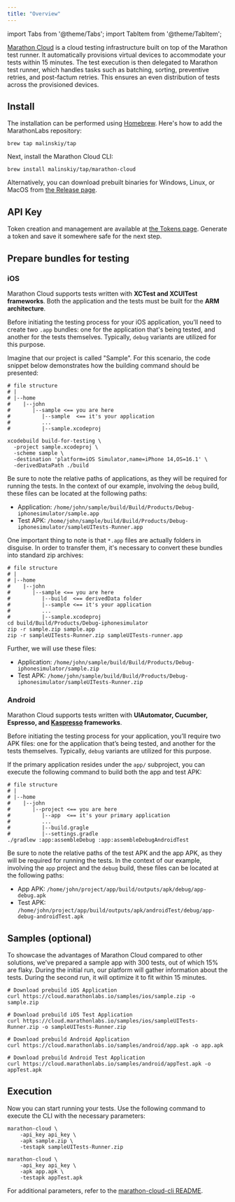 ```yaml
---
title: "Overview"
---
```


import Tabs from '@theme/Tabs';
import TabItem from '@theme/TabItem';

[Marathon Cloud](https://marathonlabs.io/) is a cloud testing infrastructure built on top of the Marathon test runner.
It automatically provisions virtual devices to accommodate your tests within 15 minutes.
The test execution is then delegated to Marathon test runner, which handles tasks such as batching, 
sorting, preventive retries, and post-factum retries. 
This ensures an even distribution of tests across the provisioned devices. 

## Install

The installation can be performed using [Homebrew](https://brew.sh/). Here's how to add the MarathonLabs repository:

```shell
brew tap malinskiy/tap
```
Next, install the Marathon Cloud CLI:
```shell
brew install malinskiy/tap/marathon-cloud
```
Alternatively, you can download prebuilt binaries for Windows, Linux, or MacOS from [the Release page](https://github.com/MarathonLabs/marathon-cloud-cli/releases).

## API Key

Token creation and management are available at [the Tokens page](https://dev.testwise.pro/tokens). Generate a token and save it somewhere safe for the next step.

## Prepare bundles for testing

### iOS

Marathon Cloud supports tests written with **XCTest and XCUITest frameworks**.
Both the application and the tests must be built for the **ARM architecture**.

Before initiating the testing process for your iOS application, you’ll need to create two `.app` bundles: one for the application that's being tested, and another for the tests themselves. Typically, `debug` variants are utilized for this purpose.

Imagine that our project is called "Sample". For this scenario, the code snippet below demonstrates how the building command should be presented:

```shell
# file structure
# |
# |--home
#    |--john
#       |--sample <== you are here
#          |--sample  <== it's your application
#          ...
#          |--sample.xcodeproj

xcodebuild build-for-testing \
  -project sample.xcodeproj \
  -scheme sample \
  -destination 'platform=iOS Simulator,name=iPhone 14,OS=16.1' \
  -derivedDataPath ./build
```

Be sure to note the relative paths of applications, as they will be required for running the tests. In the context of our example, involving the `debug` build, these files can be located at the following paths:

- Application: `/home/john/sample/build/Build/Products/Debug-iphonesimulator/sample.app`
- Test APK: `/home/john/sample/build/Build/Products/Debug-iphonesimulator/sampleUITests-Runner.app`

One important thing to note is that `*.app` files are actually folders in disguise. In order to transfer them, it's necessary to convert these bundles into standard zip archives:

```shell
# file structure
# |
# |--home
#    |--john
#       |--sample <== you are here
#          |--build  <== derivedData folder
#          |--sample <== it's your application
#          ...
#          |--sample.xcodeproj
cd build/Build/Products/Debug-iphonesimulator
zip -r sample.zip sample.app
zip -r sampleUITests-Runner.zip sampleUITests-runner.app 
```

Further, we will use these files:

- Application: `/home/john/sample/build/Build/Products/Debug-iphonesimulator/sample.zip`
- Test APK: `/home/john/sample/build/Build/Products/Debug-iphonesimulator/sampleUITests-Runner.zip`

### Android

Marathon Cloud supports tests written with **UIAutomator, Cucumber, Espresso, and [Kaspresso](https://github.com/KasperskyLab/Kaspresso) frameworks**.

Before initiating the testing process for your application, you’ll require two APK files: one for the application that’s being tested, and another for the tests themselves. Typically, `debug` variants are utilized for this purpose.

If the primary application resides under the `app/` subproject, you can execute the following command to build both the app and test APK:

```shell
# file structure
# |
# |--home
#    |--john
#       |--project <== you are here
#          |--app  <== it's your primary application
#          ...
#          |--build.gragle
#          |--settings.gradle  
./gradlew :app:assembleDebug :app:assembleDebugAndroidTest
```

Be sure to note the relative paths of the test APK and the app APK, as they will be required for running the tests. In the context of our example, involving the `app` project and the `debug` build, these files can be located at the following paths:

- App APK: `/home/john/project/app/build/outputs/apk/debug/app-debug.apk`
- Test APK: `/home/john/project/app/build/outputs/apk/androidTest/debug/app-debug-androidTest.apk`


## Samples (optional)

To showcase the advantages of Marathon Cloud compared to other solutions, we've prepared a sample app with 300 tests, out of which 15% are flaky. During the initial run, our platform will gather information about the tests. During the second run, it will optimize it to fit within 15 minutes.
<Tabs>
<TabItem value="iOS" label="iOS">

```shell
# Download prebuild iOS Application
curl https://cloud.marathonlabs.io/samples/ios/sample.zip -o sample.zip

# Download prebuild iOS Test Application
curl https://cloud.marathonlabs.io/samples/ios/sampleUITests-Runner.zip -o sampleUITests-Runner.zip
```

</TabItem>	
<TabItem value="Android" label="Android">

```shell
# Download prebuild Android Application
curl https://cloud.marathonlabs.io/samples/android/app.apk -o app.apk

# Download prebuild Android Test Application
curl https://cloud.marathonlabs.io/samples/android/appTest.apk -o appTest.apk
```

</TabItem>
</Tabs>

## Execution

Now you can start running your tests. Use the following command to execute the CLI with the necessary parameters:

<Tabs>
<TabItem value="iOS" label="iOS">

```shell
marathon-cloud \
	-api_key api_key \
	-apk sample.zip \
	-testapk sampleUITests-Runner.zip
```

</TabItem>	
<TabItem value="Android" label="Android">

```shell
marathon-cloud \
	-api_key api_key \
	-apk app.apk \
	-testapk appTest.apk
```

</TabItem>
</Tabs>

For additional parameters, refer to the [marathon-cloud-cli README](https://github.com/MarathonLabs/marathon-cloud-cli/#installation).